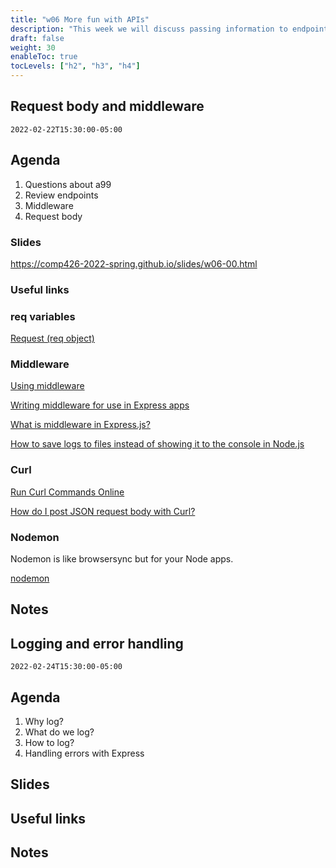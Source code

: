 ```yaml
---
title: "w06 More fun with APIs"
description: "This week we will discuss passing information to endpoints with queries and creating middleware."
draft: false
weight: 30
enableToc: true
tocLevels: ["h2", "h3", "h4"]
---
```


## Request body and middleware

`2022-02-22T15:30:00-05:00`

## Agenda
1. Questions about a99
2. Review endpoints
3. Middleware
4. Request body

### Slides

https://comp426-2022-spring.github.io/slides/w06-00.html

### Useful links

### req variables

[Request (req object)](http://expressjs.com/en/4x/api.html#req)

### Middleware

[Using middleware](https://expressjs.com/en/guide/using-middleware.html)

[Writing middleware for use in Express apps](https://expressjs.com/en/guide/writing-middleware.html)

[What is middleware in Express.js?](https://www.geeksforgeeks.org/what-is-middleware-in-express-js/)

[How to save logs to files instead of showing it to the console in Node.js](https://melvingeorge.me/blog/save-logs-to-files-nodejs)

### Curl

[Run Curl Commands Online](https://reqbin.com/curl)

[How do I post JSON request body with Curl?](https://reqbin.com/req/c-d2nzjn3z/curl-post-body)

### Nodemon

Nodemon is like browsersync but for your Node apps.

[nodemon](https://github.com/remy/nodemon#nodemon)

## Notes

## Logging and error handling

`2022-02-24T15:30:00-05:00`

## Agenda

1. Why log?
2. What do we log?
3. How to log?
4. Handling errors with Express

## Slides

## Useful links

## Notes
